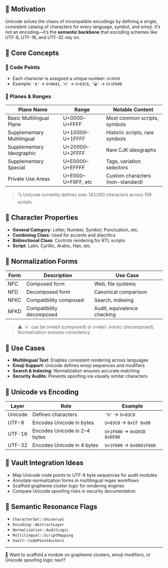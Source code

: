 ## 📌 Motivation
Unicode solves the chaos of incompatible encodings by defining a single, consistent catalog of characters for every language, symbol, and emoji. It’s not an encoding—it’s the **semantic backbone** that encoding schemes like UTF-8, UTF-16, and UTF-32 rely on.

## 🧠 Core Concepts

### 🔢 Code Points
- Each character is assigned a unique number: `U+XXXX`
- Example: `'A'` → `U+0041`, `'π'` → `U+03C0`, `'😀'` → `U+1F600`

### 🧩 Planes & Ranges

| Plane Name               | Range             | Notable Content                  |
|--------------------------|-------------------|----------------------------------|
| Basic Multilingual Plane | U+0000–U+FFFF     | Most common scripts, symbols     |
| Supplementary Multilingual | U+10000–U+1FFFF | Historic scripts, rare symbols   |
| Supplementary Ideographic | U+20000–U+2FFFF  | Rare CJK ideographs              |
| Supplementary Special    | U+E0000–U+EFFFF   | Tags, variation selectors        |
| Private Use Areas        | U+E000–U+F8FF, etc| Custom characters (non-standard) |

> 🔍 Unicode currently defines over 143,000 characters across 159 scripts.

## 🧬 Character Properties

- **General Category**: Letter, Number, Symbol, Punctuation, etc.
- **Combining Class**: Used for accents and diacritics
- **Bidirectional Class**: Controls rendering for RTL scripts
- **Script**: Latin, Cyrillic, Arabic, Han, etc.

## 🔄 Normalization Forms

| Form   | Description                            | Use Case                        |
|--------|----------------------------------------|----------------------------------|
| NFC    | Composed form                          | Web, file systems                |
| NFD    | Decomposed form                        | Canonical comparison             |
| NFKC   | Compatibility composed                 | Search, indexing                 |
| NFKD   | Compatibility decomposed               | Audit, equivalence checking      |

> ⚠️ `'é'` can be `U+00E9` (composed) or `U+0065 U+0301` (decomposed). Normalization ensures consistency.

## 🧰 Use Cases

- **Multilingual Text**: Enables consistent rendering across languages
- **Emoji Support**: Unicode defines emoji sequences and modifiers
- **Search & Indexing**: Normalization ensures accurate matching
- **Security Audits**: Prevents spoofing via visually similar characters

## 🧮 Unicode vs Encoding

| Layer         | Role                          | Example                        |
|---------------|-------------------------------|--------------------------------|
| Unicode       | Defines characters             | `'π'` → `U+03C0`               |
| UTF-8         | Encodes Unicode in bytes       | `U+03C0` → `0xCF 0x80`         |
| UTF-16        | Encodes Unicode in 2–4 bytes   | `U+1F600` → `0xD83D 0xDE00`    |
| UTF-32        | Encodes Unicode in 4 bytes     | `U+1F600` → `0x0001F600`       |

## 🧠 Vault Integration Ideas

- Map Unicode code points to UTF-8 byte sequences for audit modules
- Annotate normalization forms in multilingual regex workflows
- Scaffold grapheme cluster logic for rendering engines
- Compare Unicode spoofing risks in security documentation

## 🧵 Semantic Resonance Flags

- `CharacterSet::Universal`
- `Encoding::AbstractLayer`
- `Normalization::AuditLogic`
- `Multilingual::ScriptMapping`
- `Vault::CodePointAnchors`

---

🧩 Want to scaffold a module on grapheme clusters, emoji modifiers, or Unicode spoofing logic next?
